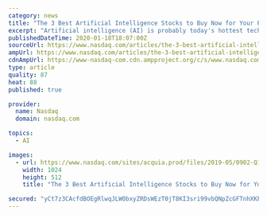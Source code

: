 ```yaml
---
category: news
title: "The 3 Best Artificial Intelligence Stocks to Buy Now for Your Portfolio"
excerpt: "Artificial intelligence (AI) is probably today's hottest tech growth trend. Spending on AI systems will soar from $37.5 billion in 2019 to $97.9 billion in 2023 -- that's a 28.4% compound annual growth rate -- according to estimates by research firm IDC."
publishedDateTime: 2020-01-18T18:07:00Z
sourceUrl: https://www.nasdaq.com/articles/the-3-best-artificial-intelligence-stocks-to-buy-now-for-your-portfolio-2020-01-18
ampUrl: https://www.nasdaq.com/articles/the-3-best-artificial-intelligence-stocks-to-buy-now-for-your-portfolio-2020-01-18?amp
cdnAmpUrl: https://www-nasdaq-com.cdn.ampproject.org/c/s/www.nasdaq.com/articles/the-3-best-artificial-intelligence-stocks-to-buy-now-for-your-portfolio-2020-01-18?amp
type: article
quality: 87
heat: 88
published: true

provider:
  name: Nasdaq
  domain: nasdaq.com

topics:
  - AI

images:
  - url: https://www.nasdaq.com/sites/acquia.prod/files/2019-05/0902-Q19%20Total%20Markets%20photos%20and%20gif_CC8.jpg
    width: 1024
    height: 512
    title: "The 3 Best Artificial Intelligence Stocks to Buy Now for Your Portfolio"

secured: "yCt7z3CAcfdBOEgRlwqJLW0bxyZRDsWEzT0jT8KI3sri99vbQNpZcGFTnhXKEv3jY2zl0adBD1j7w4N9T7SxDD/WSHYwcYq+3qk6b9FqW8ceYpdiA6vJskXXjxA+tx0jKDxTIVTTZ3fUnJjkZ4GUrWitYn/vXnuPboL4kzmX1eCd/En4LIRLgTuhruKzPjCjCDddGn9oH0kJTC17Ft3/8xtHQC65HivjjgqTgnNcxNP2AqhEWh4edu1mZigVPEF16PUac5H6QatCcw46rzuBAjtBFCMDJcq0U6ZeJy+v+Ps=;YgGnfXT5MSIGLTQDDZzV5g=="
---
```


